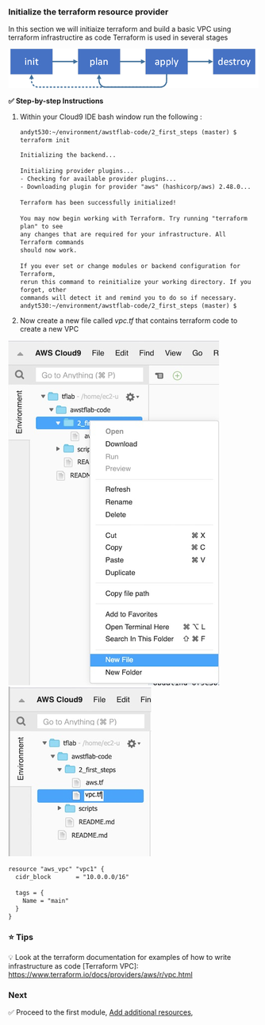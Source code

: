 
### Initialize the terraform resource provider

In this section we will initiaize terraform and build a basic VPC using terraform infrastructire as code
Terraform is used in several stages

![Terraform stages](../images/terraform.png)


**:white_check_mark: Step-by-step Instructions**

1. Within your Cloud9 IDE bash window run the following :


    ```console
    andyt530:~/environment/awstflab-code/2_first_steps (master) $ terraform init   
    ```                                                                                        

    ```
    Initializing the backend...

    Initializing provider plugins...
    - Checking for available provider plugins...
    - Downloading plugin for provider "aws" (hashicorp/aws) 2.48.0...

    Terraform has been successfully initialized!

    You may now begin working with Terraform. Try running "terraform plan" to see
    any changes that are required for your infrastructure. All Terraform commands
    should now work.

    If you ever set or change modules or backend configuration for Terraform,
    rerun this command to reinitialize your working directory. If you forget, other
    commands will detect it and remind you to do so if necessary.
    andyt530:~/environment/awstflab-code/2_first_steps (master) $ 

    ```

 2. Now create a new file called *vpc.tf* that contains terraform code to create a new VPC

![Terraform stages](../images/IDE2.jpg)
![Terraform stages](../images/IDE3.jpg)

```
resource "aws_vpc" "vpc1" {
  cidr_block       = "10.0.0.0/16"

  tags = {
    Name = "main"
  }
}
```

### :star: Tips

:bulb: Look at the terraform documentation for examples of how to write infrastructure as code
[Terraform VPC]: https://www.terraform.io/docs/providers/aws/r/vpc.html


### Next

:white_check_mark: Proceed to the first module, [Add additional resources](../3), 


[region-table]: https://aws.amazon.com/about-aws/global-infrastructure/regional-product-services/
[static-web-hosting]: ../1_StaticWebHosting/

